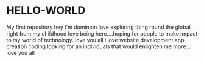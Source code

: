 # HELLO-WORLD
My first repository
hey i'm dominion love exploring thing round the global right from my childhood 
love being here....hoping for people to make impact to my world of technology..love you all
i love website development
app creation
coding
looking for an individuals that would enlighten me more...
love you all
